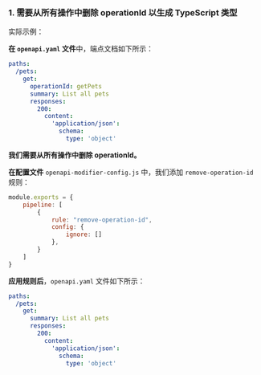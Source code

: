 <a name="custom_anchor_motivation_1"></a>
### 1. 需要从所有操作中删除 operationId 以生成 TypeScript 类型

实际示例：

**在 `openapi.yaml` 文件**中，端点文档如下所示：

```yaml
paths:
  /pets:
    get:
      operationId: getPets
      summary: List all pets
      responses:
        200:
          content:
            'application/json':
              schema:
                type: 'object'
```

**我们需要从所有操作中删除 operationId。**

**在配置文件** `openapi-modifier-config.js` 中，我们添加 `remove-operation-id` 规则：

```js
module.exports = {
    pipeline: [
        {
            rule: "remove-operation-id",
            config: {
                ignore: []
            },
        }
    ]
}
```

**应用规则后**，`openapi.yaml` 文件如下所示：

```yaml
paths:
  /pets:
    get:
      summary: List all pets
      responses:
        200:
          content:
            'application/json':
              schema:
                type: 'object'
``` 